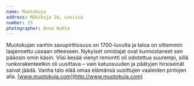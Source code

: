```yaml
---
name: Muotokuja
address: Mäkikuja 16, Loviisa
number: 23
photographer: Anna Huhta
---
```

Muotokujan vanhin savupirttiosuus on 1700-luvulta ja taloa on sittemmin laajennettu useaan otteeseen. Nykyiset omistajat ovat kunnostaneet sen pääosin omin käsin. Viisi kesää vienyt remontti oli odotettua suurempi, sillä runkorakenteetkin oli uusittava – vain katuosuuden ja päätyjen hirsiseinät saivat jäädä. Vanha talo elää omaa elämänsä uusittujen vaaleiden pintojen alla. [www.muotokuja.com](http://www.muotokuja.com)
